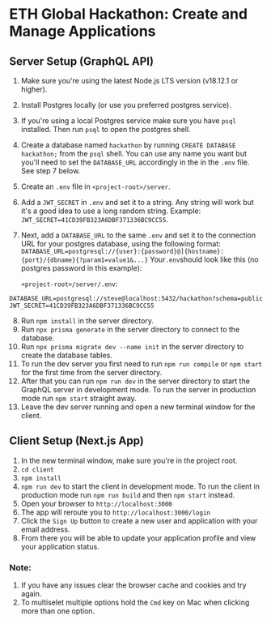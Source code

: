 # ETH Global Hackathon: Create and Manage Applications

## Server Setup (GraphQL API)

1. Make sure you're using the latest Node.js LTS version (v18.12.1 or higher).
2. Install Postgres locally (or use you preferred postgres service).
3. If you're using a local Postgres service make sure you have `psql` installed. Then run `psql` to open the postgres shell.
4. Create a database named `hackathon` by running `CREATE DATABASE hackathon;` from the `psql` shell. You can use any name you want but you'll need to set the `DATABASE_URL` accordingly in the in the `.env` file. See step 7 below.
5. Create an `.env` file in `<project-root>/server`.
6. Add a `JWT_SECRET` in `.env` and set it to a string. Any string will work but it's a good idea to use a long random string.
   Example: `JWT_SECRET=41CD39FB323A6DBF371336BC9CC55`.
7. Next, add a `DATABASE_URL` to the same `.env` and set it to the connection URL for your postgres database, using the following format: `DATABASE_URL=postgresql://{user}:{password}@]{hostname}:{port}/{dbname}{?param1=value1&...}`
   Your`.env`should look like this (no postgres password in this example):

   `<project-root>/server/.env`:

```
DATABASE_URL=postgresql://steve@localhost:5432/hackathon?schema=public
JWT_SECRET=41CD39FB323A6DBF371336BC9CC55
```

8. Run `npm install` in the server directory.
9. Run `npx prisma generate` in the server directory to connect to the database.
10. Run `npx prisma migrate dev --name init` in the server directory to create the database tables.
11. To run the dev server you first need to run `npm run compile` or `npm start` for the first time from the server directory.
12. After that you can run `npm run dev` in the server directory to start the GraphQL server in development mode.
    To run the server in production mode run `npm start` straight away.
13. Leave the dev server running and open a new terminal window for the client.

## Client Setup (Next.js App)

1. In the new terminal window, make sure you're in the project root.
2. `cd client`
3. `npm install`
4. `npm run dev` to start the client in development mode.
   To run the client in production mode run `npm run build` and then `npm start` instead.
5. Open your browser to `http://localhost:3000`
6. The app will reroute you to `http://localhost:3000/login`
7. Click the `Sign Up` button to create a new user and application with your email address.
8. From there you will be able to update your application profile and view your application status.

### Note:

1. If you have any issues clear the browser cache and cookies and try again.
2. To multiselet multiple options hold the `Cmd` key on Mac when clicking more than one option.
